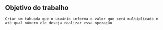 ## Objetivo do trabalho

```Criar um tabuada que o usuário informa o valor que será multiplicado e até qual número ele deseja realizar essa operação ```
